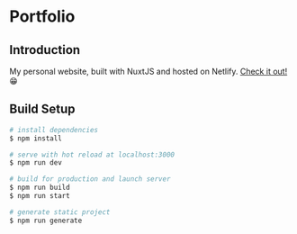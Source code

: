 # Portfolio

## Introduction

My personal website, built with NuxtJS and hosted on Netlify. [Check it out!](https://brunomartins.netlify.app/) 😁

## Build Setup

```bash
# install dependencies
$ npm install

# serve with hot reload at localhost:3000
$ npm run dev

# build for production and launch server
$ npm run build
$ npm run start

# generate static project
$ npm run generate
```
